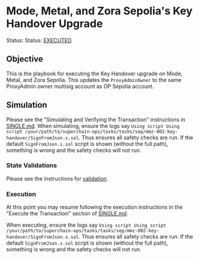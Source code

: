 # Mode, Metal, and Zora Sepolia's Key Handover Upgrade

Status: Status: [EXECUTED](https://sepolia.etherscan.io/tx/0x775dd3abdd6c38453a58f35df32de11b868a4277ce59e18dcfabfd01c32048ab)

## Objective

This is the playbook for executing the Key Handover upgrade on Mode, Metal, and Zora Sepolia.
This updates the `ProxyAdminOwner` to the same ProxyAdmin owner multisig account as OP Sepolia account.

## Simulation

Please see the "Simulating and Verifying the Transaction" instructions in [SINGLE.md](../../../SINGLE.md).
When simulating, ensure the logs say `Using script Using script /your/path/to/superchain-ops/tasks/tasks/sep/mmz-002-key-handover/SignFromJson.s.sol`.
Thus ensures all safety checks are run. If the default `SignFromJson.s.sol` script is shown
(without the full path), something is wrong and the safety checks will not run.

### State Validations

Please see the instructions for [validation](./VALIDATION.md).

### Execution

At this point you may resume following the execution instructions in the "Execute the Transaction" section of [SINGLE.md](../../../SINGLE.md).

When executing, ensure the logs say `Using script Using script /your/path/to/superchain-ops/tasks/tasks/sep/mmz-002-key-handover/SignFromJson.s.sol`.
Thus ensures all safety checks are run. If the default `SignFromJson.s.sol` script is shown 
(without the full path), something is wrong and the safety checks will not run.